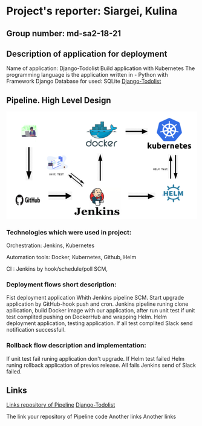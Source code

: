 # Project's reporter: Siargei, Kulina

## Group number: md-sa2-18-21

## Description of application for deployment

   Name of application: Django-Todolist
   Build application with Kubernetes
   The programming language is the application written in - Python with Framework Django
   Database for used: SQLite
   [Django-Todolist](https://github.com/rtzll/django-todolist)
    
## Pipeline. High Level Design

![plot](./schema.png)

### Technologies which were used in project:

Orchestration: Jenkins, Kubernetes

Automation tools: Docker, Kubernetes, Github, Helm

CI : Jenkins by hook/schedule/poll SCM, 

### Deployment flows short description:

Fist deployment application Whith Jenkins pipeline SCM. Start upgrade application by GitHub-hook push and cron.
Jenkins pipeline runing clone apllication, build Docker image with our application, after run unit test if unit test complited pushing on DockerHub
and wrapping Helm. Helm deployment application, testing application. If all test complited Slack send notification successfull.       

### Rollback flow description and implementation:

If unit test fail runing application don't upgrade. If Helm test failed Helm runing rollback application of previos release.
All fails Jenkins send of Slack failed. 


## Links

[Links repository of Pipeline](https://github.com/Kulinych/Project)  [Django-Todolist](https://github.com/rtzll/django-todolist)

The link your repository of Pipeline code Another links Another links


